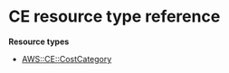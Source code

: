# CE resource type reference<a name="AWS_CE"></a>

**Resource types**
+ [AWS::CE::CostCategory](aws-resource-ce-costcategory.md)